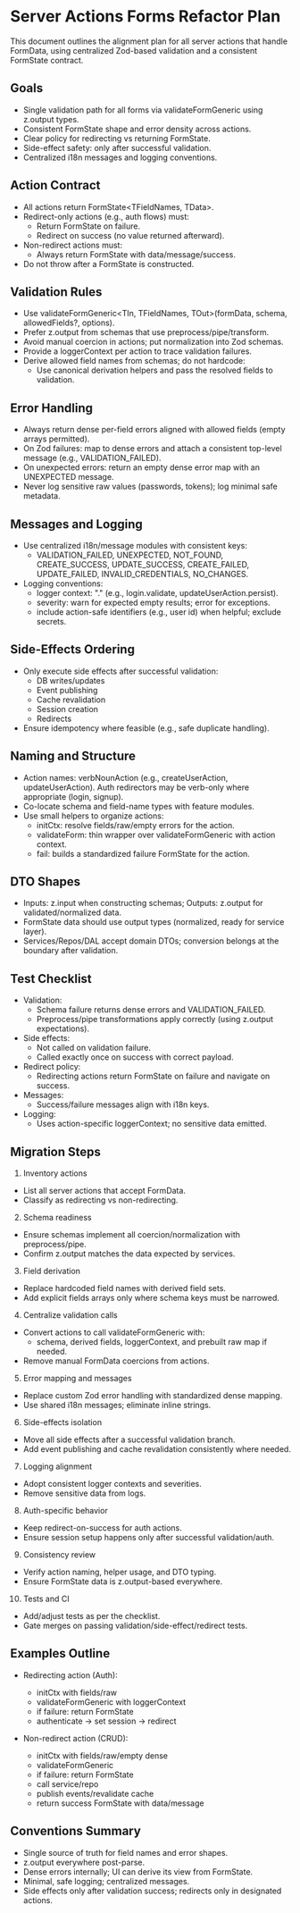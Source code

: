 # Server Actions Forms Refactor Plan

This document outlines the alignment plan for all server actions that handle FormData, using centralized Zod-based
validation and a consistent FormState contract.

## Goals

- Single validation path for all forms via validateFormGeneric using z.output types.
- Consistent FormState shape and error density across actions.
- Clear policy for redirecting vs returning FormState.
- Side-effect safety: only after successful validation.
- Centralized i18n messages and logging conventions.

## Action Contract

- All actions return FormState<TFieldNames, TData>.
- Redirect-only actions (e.g., auth flows) must:
    - Return FormState on failure.
    - Redirect on success (no value returned afterward).
- Non-redirect actions must:
    - Always return FormState with data/message/success.
- Do not throw after a FormState is constructed.

## Validation Rules

- Use validateFormGeneric<TIn, TFieldNames, TOut>(formData, schema, allowedFields?, options).
- Prefer z.output from schemas that use preprocess/pipe/transform.
- Avoid manual coercion in actions; put normalization into Zod schemas.
- Provide a loggerContext per action to trace validation failures.
- Derive allowed field names from schemas; do not hardcode:
    - Use canonical derivation helpers and pass the resolved fields to validation.

## Error Handling

- Always return dense per-field errors aligned with allowed fields (empty arrays permitted).
- On Zod failures: map to dense errors and attach a consistent top-level message (e.g., VALIDATION_FAILED).
- On unexpected errors: return an empty dense error map with an UNEXPECTED message.
- Never log sensitive raw values (passwords, tokens); log minimal safe metadata.

## Messages and Logging

- Use centralized i18n/message modules with consistent keys:
    - VALIDATION_FAILED, UNEXPECTED, NOT_FOUND, CREATE_SUCCESS, UPDATE_SUCCESS, CREATE_FAILED, UPDATE_FAILED,
      INVALID_CREDENTIALS, NO_CHANGES.
- Logging conventions:
    - logger context: "<actionName>.<phase>" (e.g., login.validate, updateUserAction.persist).
    - severity: warn for expected empty results; error for exceptions.
    - include action-safe identifiers (e.g., user id) when helpful; exclude secrets.

## Side-Effects Ordering

- Only execute side effects after successful validation:
    - DB writes/updates
    - Event publishing
    - Cache revalidation
    - Session creation
    - Redirects
- Ensure idempotency where feasible (e.g., safe duplicate handling).

## Naming and Structure

- Action names: verbNounAction (e.g., createUserAction, updateUserAction). Auth redirectors may be verb-only where
  appropriate (login, signup).
- Co-locate schema and field-name types with feature modules.
- Use small helpers to organize actions:
    - initCtx: resolve fields/raw/empty errors for the action.
    - validateForm: thin wrapper over validateFormGeneric with action context.
    - fail: builds a standardized failure FormState for the action.

## DTO Shapes

- Inputs: z.input when constructing schemas; Outputs: z.output for validated/normalized data.
- FormState data should use output types (normalized, ready for service layer).
- Services/Repos/DAL accept domain DTOs; conversion belongs at the boundary after validation.

## Test Checklist

- Validation:
    - Schema failure returns dense errors and VALIDATION_FAILED.
    - Preprocess/pipe transformations apply correctly (using z.output expectations).
- Side effects:
    - Not called on validation failure.
    - Called exactly once on success with correct payload.
- Redirect policy:
    - Redirecting actions return FormState on failure and navigate on success.
- Messages:
    - Success/failure messages align with i18n keys.
- Logging:
    - Uses action-specific loggerContext; no sensitive data emitted.

## Migration Steps

1) Inventory actions

- List all server actions that accept FormData.
- Classify as redirecting vs non-redirecting.

2) Schema readiness

- Ensure schemas implement all coercion/normalization with preprocess/pipe.
- Confirm z.output matches the data expected by services.

3) Field derivation

- Replace hardcoded field names with derived field sets.
- Add explicit fields arrays only where schema keys must be narrowed.

4) Centralize validation calls

- Convert actions to call validateFormGeneric with:
    - schema, derived fields, loggerContext, and prebuilt raw map if needed.
- Remove manual FormData coercions from actions.

5) Error mapping and messages

- Replace custom Zod error handling with standardized dense mapping.
- Use shared i18n messages; eliminate inline strings.

6) Side-effects isolation

- Move all side effects after a successful validation branch.
- Add event publishing and cache revalidation consistently where needed.

7) Logging alignment

- Adopt consistent logger contexts and severities.
- Remove sensitive data from logs.

8) Auth-specific behavior

- Keep redirect-on-success for auth actions.
- Ensure session setup happens only after successful validation/auth.

9) Consistency review

- Verify action naming, helper usage, and DTO typing.
- Ensure FormState data is z.output-based everywhere.

10) Tests and CI

- Add/adjust tests as per the checklist.
- Gate merges on passing validation/side-effect/redirect tests.

## Examples Outline

- Redirecting action (Auth):
    - initCtx with fields/raw
    - validateFormGeneric with loggerContext
    - if failure: return FormState
    - authenticate → set session → redirect

- Non-redirect action (CRUD):
    - initCtx with fields/raw/empty dense
    - validateFormGeneric
    - if failure: return FormState
    - call service/repo
    - publish events/revalidate cache
    - return success FormState with data/message

## Conventions Summary

- Single source of truth for field names and error shapes.
- z.output everywhere post-parse.
- Dense errors internally; UI can derive its view from FormState.
- Minimal, safe logging; centralized messages.
- Side effects only after validation success; redirects only in designated actions.
